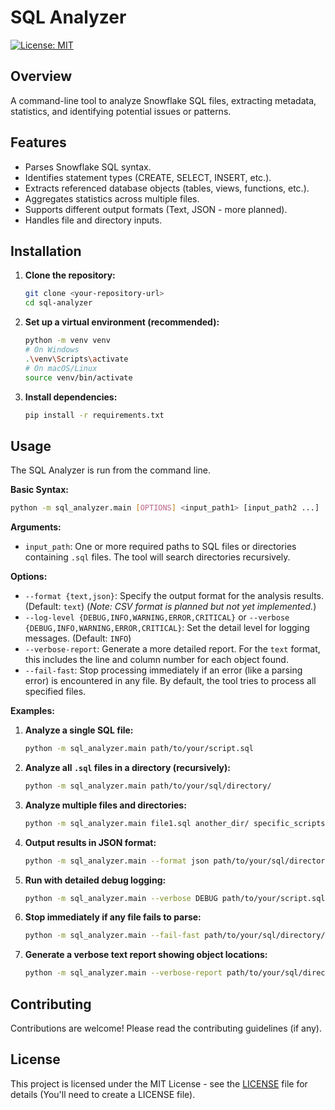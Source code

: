 # SQL Analyzer

[![License: MIT](https://img.shields.io/badge/License-MIT-yellow.svg)](https://opensource.org/licenses/MIT)

## Overview

A command-line tool to analyze Snowflake SQL files, extracting metadata, statistics, and identifying potential issues or patterns.

## Features

*   Parses Snowflake SQL syntax.
*   Identifies statement types (CREATE, SELECT, INSERT, etc.).
*   Extracts referenced database objects (tables, views, functions, etc.).
*   Aggregates statistics across multiple files.
*   Supports different output formats (Text, JSON - more planned).
*   Handles file and directory inputs.

## Installation

1.  **Clone the repository:**
    ```bash
    git clone <your-repository-url>
    cd sql-analyzer
    ```
2.  **Set up a virtual environment (recommended):**
    ```bash
    python -m venv venv
    # On Windows
    .\venv\Scripts\activate
    # On macOS/Linux
    source venv/bin/activate
    ```
3.  **Install dependencies:**
    ```bash
    pip install -r requirements.txt
    ```

## Usage

The SQL Analyzer is run from the command line.

**Basic Syntax:**

```bash
python -m sql_analyzer.main [OPTIONS] <input_path1> [input_path2 ...]
```

**Arguments:**

*   `input_path`: One or more required paths to SQL files or directories containing `.sql` files. The tool will search directories recursively.

**Options:**

*   `--format {text,json}`: Specify the output format for the analysis results. (Default: `text`) (*Note: CSV format is planned but not yet implemented.*)
*   `--log-level {DEBUG,INFO,WARNING,ERROR,CRITICAL}` or `--verbose {DEBUG,INFO,WARNING,ERROR,CRITICAL}`: Set the detail level for logging messages. (Default: `INFO`)
*   `--verbose-report`: Generate a more detailed report. For the `text` format, this includes the line and column number for each object found.
*   `--fail-fast`: Stop processing immediately if an error (like a parsing error) is encountered in any file. By default, the tool tries to process all specified files.

**Examples:**

1.  **Analyze a single SQL file:**
    ```bash
    python -m sql_analyzer.main path/to/your/script.sql
    ```

2.  **Analyze all `.sql` files in a directory (recursively):**
    ```bash
    python -m sql_analyzer.main path/to/your/sql/directory/
    ```

3.  **Analyze multiple files and directories:**
    ```bash
    python -m sql_analyzer.main file1.sql another_dir/ specific_scripts/script.sql
    ```

4.  **Output results in JSON format:**
    ```bash
    python -m sql_analyzer.main --format json path/to/your/sql/directory/
    ```

5.  **Run with detailed debug logging:**
    ```bash
    python -m sql_analyzer.main --verbose DEBUG path/to/your/script.sql
    ```

6.  **Stop immediately if any file fails to parse:**
    ```bash
    python -m sql_analyzer.main --fail-fast path/to/your/sql/directory/
    ```

7.  **Generate a verbose text report showing object locations:**
    ```bash
    python -m sql_analyzer.main --verbose-report path/to/your/sql/directory/
    ```

## Contributing

Contributions are welcome! Please read the contributing guidelines (if any).

## License

This project is licensed under the MIT License - see the [LICENSE](LICENSE) file for details (You'll need to create a LICENSE file).
